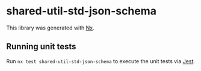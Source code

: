 # shared-util-std-json-schema

This library was generated with [Nx](https://nx.dev).

## Running unit tests

Run `nx test shared-util-std-json-schema` to execute the unit tests via [Jest](https://jestjs.io).
